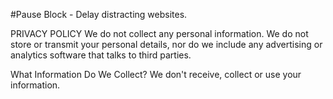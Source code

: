 #Pause Block - Delay distracting websites.

PRIVACY POLICY
We do not collect any personal information. We do not store or transmit your personal details, nor do we include any advertising or analytics software that talks to third parties.

What Information Do We Collect?
We don't receive, collect or use your information.
